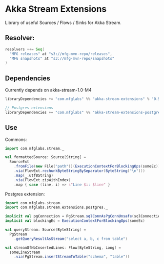 # Akka Stream Extensions
Library of useful Sources / Flows / Sinks for Akka Stream.

## Resolver:
```scala
resolvers ++= Seq(
  "MFG releases" at "s3://mfg-mvn-repo/releases",
  "MFG snapshots" at "s3://mfg-mvn-repo/snapshots"
)
```

## Dependencies
Currently depends on akka-stream-1.0-M4

```scala
libraryDependencies += "com.mfglabs" %% "akka-stream-extensions" % "0.5-SNAPSHOT"

// Postgres extensions
libraryDependencies += "com.mfglabs" %% "akka-stream-extensions-postgres" % "0.5-SNAPSHOT"
```

## Use

Commons:

```scala
import com.mfglabs.stream._

val formattedSource: Source[String] = 
  SourceExt
    .fromFile(new File("path"))(ExecutionContextForBlockingOps(someEc))
    .via(FlowExt.rechunkByteStringBySeparator(ByteString("\n")))
    .map(_.utf8String)
    .via(FlowExt.zipWithIndex)
    .map { case (line, i) => s"Line $i: $line" }
```


Postgres extension:

```scala
import com.mfglabs.stream._
import com.mfglabs.stream.extensions.postgres._

implicit val pgConnection = PgStream.sqlConnAsPgConnUnsafe(sqlConnection)
implicit val blockingEc = ExecutionContextForBlockingOps(someEc)

val queryStream: Source[ByteString] = 
  PgStream
    .getQueryResultAsStream("select a, b, c from table")

val streamOfNbInsertedLines: Flow[ByteString, Long] = 
  someLineStream
    .via(PgStream.insertStreamToTable("schema", "table"))
```
